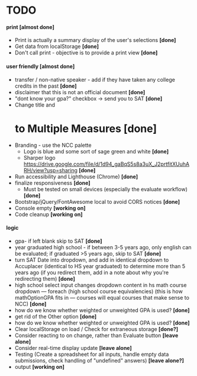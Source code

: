 # TODO

#### print **[almost done]**
* Print is actually a summary display of the user's selections **[done]**
* Get data from localStorage **[done]**
* Don't call print - objective is to provide a print view **[done]**
 

#### user friendly **[almost done]**
* transfer / non-native speaker - add if they have taken any college credits in the past **[done]**
* disclaimer that this is not an official document **[done]**
* "dont know your gpa?" checkbox -> send you to SAT **[done]**
* Change title and <h1> to Multiple Measures **[done]**
* Branding - use the NCC palette
	* Logo is blue and some sort of sage green and white **[done]**
	* Sharper logo https://drive.google.com/file/d/1d94_gaBqS5s8a3uX_J2prtfitXUuhARH/view?usp=sharing **[done]**
* Run accessibility and Lighthouse (Chrome) **[done]**
* finalize responsiveness **[done]**
	* Must be tested on small devices (especially the evaluate workflow) **[done]**
* Bootstrap/jQuery/FontAwesome local to avoid CORS notices **[done]**
* Console empty **[working on]**
* Code cleanup **[working on]**
 

#### logic
* gpa- if left blank skip to SAT **[done]**
* year graduated high school - if between 3-5 years ago, only english can be evaluated; if graduated >5 years ago, skip to SAT **[done]**
* turn SAT Date into dropdown, and add in identical dropdown to Accuplacer (identical to HS year graduated) to determine more than 5 years ago (if you redirect them, add in a note about why you're redirecting them) **[done]**
* high school select input changes dropdown content in hs math course dropdown — foreach (high school course equivalencies) (this is how mathOptionGPA fits in — courses will equal courses that make sense to NCC) **[done]**
* how do we know whether weighted or unweighted GPA is used? **[done]**
* get rid of the Other option **[done]**
* how do we know whether weighted or unweighted GPA is used? **[done]**
* Clear localStorage on load / Check for extraneous storage **[done?]**
* Consider reacting to on change, rather than Evaluate button **[leave alone]**
* Consider real-time display update **[leave alone]**
* Testing (Create a spreadsheet for all inputs, handle empty data submissions, check handling of "undefined" answers) **[leave alone?]**
* output **[working on]**
